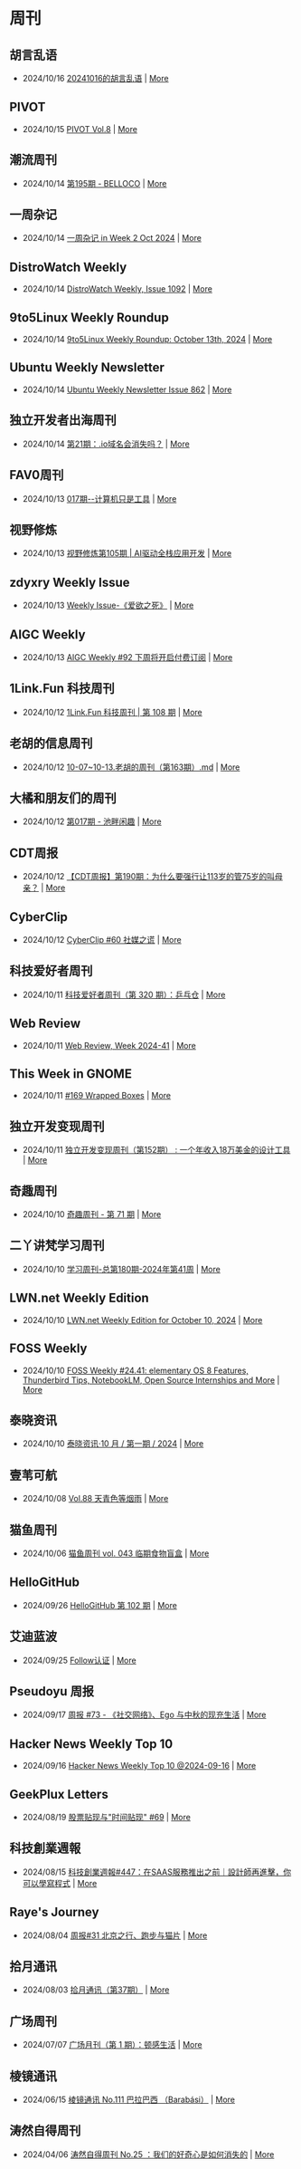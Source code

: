 # 周刊

## 胡言乱语
- 2024/10/16 [20241016的胡言乱语](https://www.bboy.app/2024/10/16/20241016%E7%9A%84%E8%83%A1%E8%A8%80%E4%B9%B1%E8%AF%AD/) | [More](channels/%E8%83%A1%E8%A8%80%E4%B9%B1%E8%AF%AD.md)

## PIVOT
- 2024/10/15 [PIVOT Vol.8](https://anotherdayu.com/2024/5958/) | [More](channels/PIVOT.md)

## 潮流周刊
- 2024/10/14 [第195期 - BELLOCO](https://weekly.tw93.fun/posts/195-BELLOCO/) | [More](channels/%E6%BD%AE%E6%B5%81%E5%91%A8%E5%88%8A.md)

## 一周杂记
- 2024/10/14 [一周杂记 in Week 2 Oct 2024](http://kingsamchen.github.io/2024/10/14/weekly-2024-oct-2/) | [More](channels/%E4%B8%80%E5%91%A8%E6%9D%82%E8%AE%B0.md)

## DistroWatch Weekly
- 2024/10/14 [DistroWatch Weekly, Issue 1092](https://distrowatch.com/weekly.php?issue=20241014) | [More](channels/DistroWatch%20Weekly.md)

## 9to5Linux Weekly Roundup
- 2024/10/14 [9to5Linux Weekly Roundup: October 13th, 2024](https://9to5linux.com/9to5linux-weekly-roundup-october-13th-2024) | [More](channels/9to5Linux%20Weekly%20Roundup.md)

## Ubuntu Weekly Newsletter
- 2024/10/14 [Ubuntu Weekly Newsletter Issue 862](https://discourse.ubuntu.com/t/ubuntu-weekly-newsletter-issue-862/48785) | [More](channels/Ubuntu%20Weekly%20Newsletter.md)

## 独立开发者出海周刊
- 2024/10/14 [第21期：.io域名会消失吗？](https://gapis.money/weekly/2024-10-14_021) | [More](channels/%E7%8B%AC%E7%AB%8B%E5%BC%80%E5%8F%91%E8%80%85%E5%87%BA%E6%B5%B7%E5%91%A8%E5%88%8A.md)

## FAV0周刊
- 2024/10/13 [017期--计算机只是工具](https://fav0.com/posts/2024/017) | [More](channels/FAV0%E5%91%A8%E5%88%8A.md)

## 视野修炼
- 2024/10/13 [视野修炼第105期 | AI驱动全栈应用开发](https://sugarat.top/weekly/2024-10-13.html) | [More](channels/%E8%A7%86%E9%87%8E%E4%BF%AE%E7%82%BC.md)

## zdyxry Weekly Issue
- 2024/10/13 [Weekly Issue-《爱欲之死》](https://zdyxry.github.io/2024/10/13/Weekly-Issue-%E7%88%B1%E6%AC%B2%E4%B9%8B%E6%AD%BB/) | [More](channels/zdyxry%20Weekly%20Issue.md)

## AIGC Weekly
- 2024/10/13 [AIGC Weekly #92 下周将开启付费订阅](https://quail.ink/op7418/p/aigc-weekly-92-important-announcement) | [More](channels/AIGC%20Weekly.md)

## 1Link.Fun 科技周刊
- 2024/10/12 [1Link.Fun 科技周刊 | 第 108 期](https://1link.fun/blog/issue/issue108/) | [More](channels/1Link.Fun%20%E7%A7%91%E6%8A%80%E5%91%A8%E5%88%8A.md)

## 老胡的信息周刊
- 2024/10/12 [10-07~10-13.老胡的周刊（第163期）.md](https://weekly.howie6879.com/2024/10-07~10-13.老胡的周刊（第163期）.html) | [More](channels/%E8%80%81%E8%83%A1%E7%9A%84%E4%BF%A1%E6%81%AF%E5%91%A8%E5%88%8A.md)

## 大橘和朋友们的周刊
- 2024/10/12 [第017期 - 池畔闲趣](https://rrorangeandfriends.site/posts/2024/017) | [More](channels/%E5%A4%A7%E6%A9%98%E5%92%8C%E6%9C%8B%E5%8F%8B%E4%BB%AC%E7%9A%84%E5%91%A8%E5%88%8A.md)

## CDT周报
- 2024/10/12 [【CDT周报】第190期：为什么要强行让113岁的管75岁的叫母亲？](https://chinadigitaltimes.net/chinese/712111.html) | [More](channels/CDT%E5%91%A8%E6%8A%A5.md)

## CyberClip
- 2024/10/12 [CyberClip #60 社媒之谎](https://shyrz.me/cyberclip-60-lying-social-media/) | [More](channels/CyberClip.md)

## 科技爱好者周刊
- 2024/10/11 [科技爱好者周刊（第 320 期）：乒乓仓](http://www.ruanyifeng.com/blog/2024/10/weekly-issue-320.html) | [More](channels/%E7%A7%91%E6%8A%80%E7%88%B1%E5%A5%BD%E8%80%85%E5%91%A8%E5%88%8A.md)

## Web Review
- 2024/10/11 [Web Review, Week 2024-41](https://ervin.ipsquad.net/blog/2024/10/11/web-review-week-2024-41/) | [More](channels/Web%20Review.md)

## This Week in GNOME
- 2024/10/11 [#169 Wrapped Boxes](https://thisweek.gnome.org/posts/2024/10/twig-169/) | [More](channels/This%20Week%20in%20GNOME.md)

## 独立开发变现周刊
- 2024/10/11 [独立开发变现周刊（第152期） : 一个年收入18万美金的设计工具](https://www.ezindie.com/weekly/issue-152) | [More](channels/%E7%8B%AC%E7%AB%8B%E5%BC%80%E5%8F%91%E5%8F%98%E7%8E%B0%E5%91%A8%E5%88%8A.md)

## 奇趣周刊
- 2024/10/10 [奇趣周刊 - 第 71 期](https://zishu.me/blog/weekly-71.html/) | [More](channels/%E5%A5%87%E8%B6%A3%E5%91%A8%E5%88%8A.md)

## 二丫讲梵学习周刊
- 2024/10/10 [学习周刊-总第180期-2024年第41周](https://wiki.eryajf.net/pages/6dc85f/) | [More](channels/%E4%BA%8C%E4%B8%AB%E8%AE%B2%E6%A2%B5%E5%AD%A6%E4%B9%A0%E5%91%A8%E5%88%8A.md)

## LWN.net Weekly Edition
- 2024/10/10 [LWN.net Weekly Edition for October 10, 2024](https://lwn.net/Articles/992718/) | [More](channels/LWN.net%20Weekly%20Edition.md)

## FOSS Weekly
- 2024/10/10 [FOSS Weekly #24.41: elementary OS 8 Features, Thunderbird Tips, NotebookLM, Open Source Internships and More](https://itsfoss.com/newsletter/foss-weekly-24-41/) | [More](channels/FOSS%20Weekly.md)

## 泰晓资讯
- 2024/10/10 [泰晓资讯·10 月 / 第一期 / 2024](https://tinylab.org/tinylab-weekly-10-1st-2024/) | [More](channels/%E6%B3%B0%E6%99%93%E8%B5%84%E8%AE%AF.md)

## 壹苇可航
- 2024/10/08 [Vol.88 天青色等烟雨](https://letter.justgoidea.com/p/202426) | [More](channels/%E5%A3%B9%E8%8B%87%E5%8F%AF%E8%88%AA.md)

## 猫鱼周刊
- 2024/10/06 [猫鱼周刊 vol. 043 临期食物盲盒](https://ameow.xyz/archives/weekly-043) | [More](channels/%E7%8C%AB%E9%B1%BC%E5%91%A8%E5%88%8A.md)

## HelloGitHub
- 2024/09/26 [HelloGitHub 第 102 期](https://hellogithub.com/periodical/volume/102) | [More](channels/HelloGitHub.md)

## 艾迪蓝波
- 2024/09/25 [Follow认证](https://www.idnunber.top/article/10c03a08-b813-805b-9032-cce14df9ecf6) | [More](channels/%E8%89%BE%E8%BF%AA%E8%93%9D%E6%B3%A2.md)

## Pseudoyu 周报
- 2024/09/17 [周报 #73 - 《社交网络》、Ego 与中秋的现充生活](https://www.pseudoyu.com/zh/2024/09/18/weekly_review_20240918/) | [More](channels/Pseudoyu%20%E5%91%A8%E6%8A%A5.md)

## Hacker News Weekly Top 10
- 2024/09/16 [Hacker News Weekly Top 10 @2024-09-16](https://github.com/headllines/hackernews-weekly/issues/250) | [More](channels/Hacker%20News%20Weekly%20Top%2010.md)

## GeekPlux Letters
- 2024/08/19 [股票贴现与"时间贴现" #69](https://letters.geekplux.com/69/) | [More](channels/GeekPlux%20Letters.md)

## 科技創業週報
- 2024/08/15 [科技創業週報#447：在SAAS服務推出之前｜設計師再進擊，你可以學寫程式](https://blog.starrocket.io/posts/newsletter-2024-08-15/) | [More](channels/%E7%A7%91%E6%8A%80%E5%89%B5%E6%A5%AD%E9%80%B1%E5%A0%B1.md)

## Raye's Journey
- 2024/08/04 [周报#31 北京之行、跑步与猫片](https://xlog.app/api/redirection?characterId=51803&noteId=1764) | [More](channels/Raye%27s%20Journey.md)

## 拾月通讯
- 2024/08/03 [拾月通讯（第37期）](https://www.skyue.com/24080317.html) | [More](channels/%E6%8B%BE%E6%9C%88%E9%80%9A%E8%AE%AF.md)

## 广场周刊
- 2024/07/07 [广场月刊（第 1 期）：顿感生活](https://immmmm.com/month-1-20240707/) | [More](channels/%E5%B9%BF%E5%9C%BA%E5%91%A8%E5%88%8A.md)

## 棱镜通讯
- 2024/06/15 [棱镜通讯 No.111  巴拉巴西 （Barabási）](https://wangyurui.com/posts/leng-jing-tong-xun-no-111-ba-la-ba-xi-barabasi-a996bcab) | [More](channels/%E6%A3%B1%E9%95%9C%E9%80%9A%E8%AE%AF.md)

## 涛然自得周刊
- 2024/04/06 [涛然自得周刊 No.25 ：我们的好奇心是如何消失的](http://heyitao.com/post/beyond-code-weekly-025) | [More](channels/%E6%B6%9B%E7%84%B6%E8%87%AA%E5%BE%97%E5%91%A8%E5%88%8A.md)


